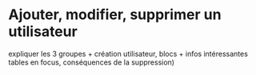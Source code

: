 # Ajouter, modifier, supprimer un utilisateur

expliquer les 3 groupes + création utilisateur, blocs + infos intéressantes tables en focus, conséquences de la suppression)
